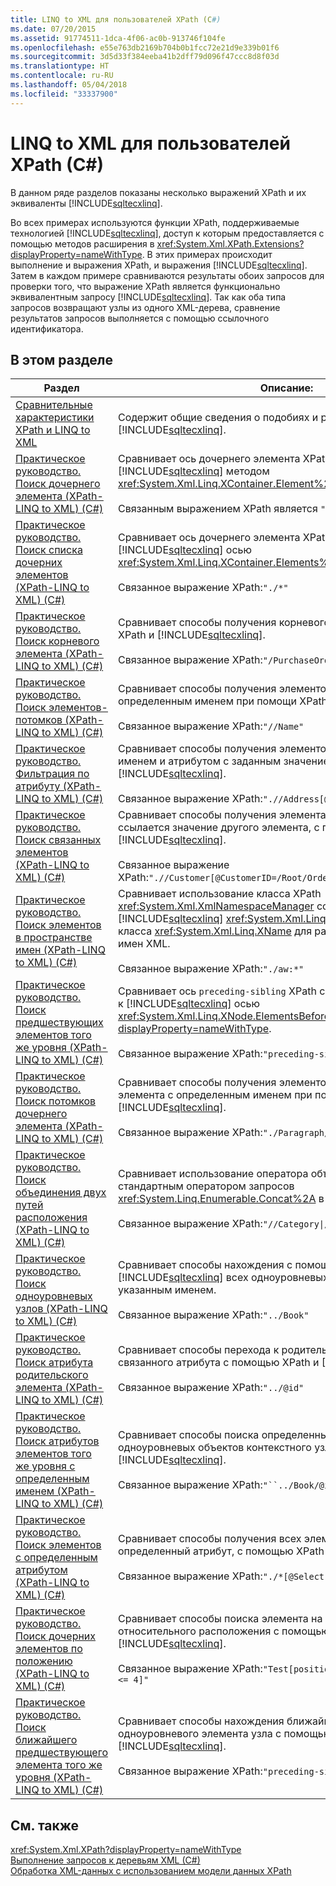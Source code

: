 ```yaml
---
title: LINQ to XML для пользователей XPath (C#)
ms.date: 07/20/2015
ms.assetid: 91774511-1dca-4f06-ac0b-913746f104fe
ms.openlocfilehash: e55e763db2169b704b0b1fcc72e21d9e339b01f6
ms.sourcegitcommit: 3d5d33f384eeba41b2dff79d096f47ccc8d8f03d
ms.translationtype: HT
ms.contentlocale: ru-RU
ms.lasthandoff: 05/04/2018
ms.locfileid: "33337900"
---
```

# <a name="linq-to-xml-for-xpath-users-c"></a>LINQ to XML для пользователей XPath (C#)
В данном ряде разделов показаны несколько выражений XPath и их эквиваленты [!INCLUDE[sqltecxlinq](~/includes/sqltecxlinq-md.md)].  
  
 Во всех примерах используются функции XPath, поддерживаемые технологией [!INCLUDE[sqltecxlinq](~/includes/sqltecxlinq-md.md)], доступ к которым предоставляется с помощью методов расширения в <xref:System.Xml.XPath.Extensions?displayProperty=nameWithType>. В этих примерах происходит выполнение и выражения XPath, и выражения [!INCLUDE[sqltecxlinq](~/includes/sqltecxlinq-md.md)]. Затем в каждом примере сравниваются результаты обоих запросов для проверки того, что выражение XPath является функционально эквивалентным запросу [!INCLUDE[sqltecxlinq](~/includes/sqltecxlinq-md.md)]. Так как оба типа запросов возвращают узлы из одного XML-дерева, сравнение результатов запросов выполняется с помощью ссылочного идентификатора.  
  
## <a name="in-this-section"></a>В этом разделе  
  
|Раздел|Описание:|  
|-----------|-----------------|  
|[Сравнительные характеристики XPath и LINQ to XML](../../../../csharp/programming-guide/concepts/linq/comparison-of-xpath-and-linq-to-xml.md)|Содержит общие сведения о подобиях и различиях между XPath и [!INCLUDE[sqltecxlinq](~/includes/sqltecxlinq-md.md)].|  
|[Практическое руководство. Поиск дочернего элемента (XPath-LINQ to XML) (C#)](../../../../csharp/programming-guide/concepts/linq/how-to-find-a-child-element-xpath-linq-to-xml.md)|Сравнивает ось дочернего элемента XPath с предусмотренным в [!INCLUDE[sqltecxlinq](~/includes/sqltecxlinq-md.md)] методом <xref:System.Xml.Linq.XContainer.Element%2A>.<br /><br /> Связанным выражением XPath является `"DeliveryNotes"`.|  
|[Практическое руководство. Поиск списка дочерних элементов (XPath-LINQ to XML) (C#)](../../../../csharp/programming-guide/concepts/linq/how-to-find-a-list-of-child-elements-xpath-linq-to-xml.md)|Сравнивает ось дочернего элемента XPath с предусмотренной в [!INCLUDE[sqltecxlinq](~/includes/sqltecxlinq-md.md)] осью <xref:System.Xml.Linq.XContainer.Elements%2A>.<br /><br /> Связанное выражение XPath:`"./*"`|  
|[Практическое руководство. Поиск корневого элемента (XPath-LINQ to XML) (C#)](../../../../csharp/programming-guide/concepts/linq/how-to-find-the-root-element-xpath-linq-to-xml.md)|Сравнивает способы получения корневого элемента при помощи XPath и [!INCLUDE[sqltecxlinq](~/includes/sqltecxlinq-md.md)].<br /><br /> Связанное выражение XPath:`"/PurchaseOrders"`|  
|[Практическое руководство. Поиск элементов-потомков (XPath-LINQ to XML) (C#)](../../../../csharp/programming-guide/concepts/linq/how-to-find-descendant-elements-xpath-linq-to-xml.md)|Сравнивает способы получения элементов-потомков с определенным именем при помощи XPath и [!INCLUDE[sqltecxlinq](~/includes/sqltecxlinq-md.md)].<br /><br /> Связанное выражение XPath:`"//Name"`|  
|[Практическое руководство. Фильтрация по атрибуту (XPath-LINQ to XML) (C#)](../../../../csharp/programming-guide/concepts/linq/how-to-filter-on-an-attribute-xpath-linq-to-xml.md)|Сравнивает способы получения элементов-потомков с указанным именем и атрибутом с заданным значением с помощью XPath и [!INCLUDE[sqltecxlinq](~/includes/sqltecxlinq-md.md)].<br /><br /> Связанное выражение XPath:`".//Address[@Type='Shipping']"`|  
|[Практическое руководство. Поиск связанных элементов (XPath-LINQ to XML) (C#)](../../../../csharp/programming-guide/concepts/linq/how-to-find-related-elements-xpath-linq-to-xml.md)|Сравнивает способы получения элемента по атрибуту, на который ссылается значение другого элемента, с помощью XPath и [!INCLUDE[sqltecxlinq](~/includes/sqltecxlinq-md.md)].<br /><br /> Связанное выражение XPath:`".//Customer[@CustomerID=/Root/Orders/Order[12]/CustomerID]"`|  
|[Практическое руководство. Поиск элементов в пространстве имен (XPath-LINQ to XML) (C#)](../../../../csharp/programming-guide/concepts/linq/how-to-find-elements-in-a-namespace-xpath-linq-to-xml.md)|Сравнивает использование класса XPath <xref:System.Xml.XmlNamespaceManager> со свойством [!INCLUDE[sqltecxlinq](~/includes/sqltecxlinq-md.md)] <xref:System.Xml.Linq.XName.Namespace%2A> класса <xref:System.Xml.Linq.XName> для работы с пространствами имен XML.<br /><br /> Связанное выражение XPath:`"./aw:*"`|  
|[Практическое руководство. Поиск предшествующих элементов того же уровня (XPath-LINQ to XML) (C#)](../../../../csharp/programming-guide/concepts/linq/how-to-find-preceding-siblings-xpath-linq-to-xml.md)|Сравнивает ось `preceding-sibling` XPath с дочерней по отношению к [!INCLUDE[sqltecxlinq](~/includes/sqltecxlinq-md.md)] осью <xref:System.Xml.Linq.XNode.ElementsBeforeSelf%2A?displayProperty=nameWithType>.<br /><br /> Связанное выражение XPath:`"preceding-sibling::*"`|  
|[Практическое руководство. Поиск потомков дочернего элемента (XPath-LINQ to XML) (C#)](../../../../csharp/programming-guide/concepts/linq/how-to-find-descendants-of-a-child-element-xpath-linq-to-xml.md)|Сравнивает способы получения элементов-потомков дочернего элемента с определенным именем при помощи XPath и [!INCLUDE[sqltecxlinq](~/includes/sqltecxlinq-md.md)].<br /><br /> Связанное выражение XPath:`"./Paragraph//Text/text()"`|  
|[Практическое руководство. Поиск объединения двух путей расположения (XPath-LINQ to XML) (C#)](../../../../csharp/programming-guide/concepts/linq/how-to-find-a-union-of-two-location-paths-xpath-linq-to-xml.md)|Сравнивает использование оператора объединения <code>&#124;</code> в XPath со стандартным оператором запросов <xref:System.Linq.Enumerable.Concat%2A> в [!INCLUDE[sqltecxlinq](~/includes/sqltecxlinq-md.md)].<br /><br /> Связанное выражение XPath:<code>"//Category&#124;//Price"</code>|  
|[Практическое руководство. Поиск одноуровневых узлов (XPath-LINQ to XML) (C#)](../../../../csharp/programming-guide/concepts/linq/how-to-find-sibling-nodes-xpath-linq-to-xml.md)|Сравнивает способы нахождения с помощью XPath и [!INCLUDE[sqltecxlinq](~/includes/sqltecxlinq-md.md)] всех одноуровневых объектов узла с указанным именем.<br /><br /> Связанное выражение XPath:`"../Book"`|  
|[Практическое руководство. Поиск атрибута родительского элемента (XPath-LINQ to XML) (C#)](../../../../csharp/programming-guide/concepts/linq/how-to-find-an-attribute-of-the-parent-xpath-linq-to-xml.md)|Сравнивает способы перехода к родительскому элементу и поиска связанного атрибута с помощью XPath и [!INCLUDE[sqltecxlinq](~/includes/sqltecxlinq-md.md)].<br /><br /> Связанное выражение XPath:`"../@id"`|  
|[Практическое руководство. Поиск атрибутов элементов того же уровня с определенным именем (XPath-LINQ to XML) (C#)](../../../../csharp/programming-guide/concepts/linq/how-to-find-attributes-of-siblings-with-a-specific-name-xpath-linq-to-xml.md)|Сравнивает способы поиска определенных атрибутов одноуровневых объектов контекстного узла при помощи XPath и [!INCLUDE[sqltecxlinq](~/includes/sqltecxlinq-md.md)].<br /><br /> Связанное выражение XPath:`"``../Book/@id``"`|  
|[Практическое руководство. Поиск элементов с определенным атрибутом (XPath-LINQ to XML) (C#)](../../../../csharp/programming-guide/concepts/linq/how-to-find-elements-with-a-specific-attribute-xpath-linq-to-xml.md)|Сравнивает способы получения всех элементов, содержащих определенный атрибут, с помощью XPath и [!INCLUDE[sqltecxlinq](~/includes/sqltecxlinq-md.md)].<br /><br /> Связанное выражение XPath:`"./*[@Select]"`|  
|[Практическое руководство. Поиск дочерних элементов по положению (XPath-LINQ to XML) (C#)](../../../../csharp/programming-guide/concepts/linq/how-to-find-child-elements-based-on-position-xpath-linq-to-xml.md)|Сравнивает способы поиска элемента на основе его относительного расположения с помощью XPath и [!INCLUDE[sqltecxlinq](~/includes/sqltecxlinq-md.md)].<br /><br /> Связанное выражение XPath:`"Test[position() >= 2 and position() <= 4]"`|  
|[Практическое руководство. Поиск ближайшего предшествующего элемента того же уровня (XPath-LINQ to XML) (C#)](../../../../csharp/programming-guide/concepts/linq/how-to-find-the-immediate-preceding-sibling-xpath-linq-to-xml.md)|Сравнивает способы нахождения ближайшего предшествующего одноуровневого элемента узла с помощью XPath и [!INCLUDE[sqltecxlinq](~/includes/sqltecxlinq-md.md)].<br /><br /> Связанное выражение XPath:`"preceding-sibling::*[1]"`|  
  
## <a name="see-also"></a>См. также  
 <xref:System.Xml.XPath?displayProperty=nameWithType>  
 [Выполнение запросов к деревьям XML (C#)](../../../../csharp/programming-guide/concepts/linq/querying-xml-trees.md)  
 [Обработка XML-данных с использованием модели данных XPath](../../../../standard/data/xml/process-xml-data-using-the-xpath-data-model.md)
